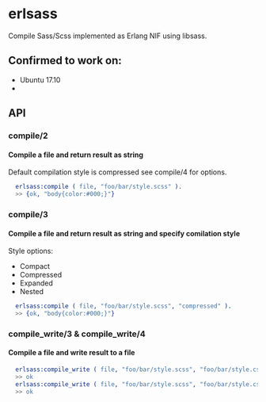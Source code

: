 # erlsass
Compile Sass/Scss implemented as Erlang NIF using libsass.

## Confirmed to work on:
- Ubuntu 17.10
- 

## API

### compile/2
#### Compile a file and return result as string
Default compilation style is compressed see compile/4 for options.
```erlang
  erlsass:compile ( file, "foo/bar/style.scss" ).
  >> {ok, "body{color:#000;}"}
```
### compile/3
#### Compile a file and return result as string and specify comilation style
Style options:

- Compact
- Compressed
- Expanded
- Nested

```erlang
  erlsass:compile ( file, "foo/bar/style.scss", "compressed" ).
  >> {ok, "body{color:#000;}"}
````
### compile_write/3 & compile_write/4
#### Compile a file and write result to a file
```erlang
  erlsass:compile_write ( file, "foo/bar/style.scss", "foo/bar/style.css", "compressed" ).
  >> ok  
  erlsass:compile_write ( file, "foo/bar/style.scss", "foo/bar/style.css").
  >> ok  
```
